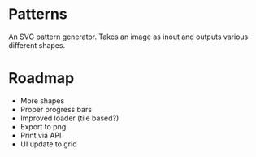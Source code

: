 # Patterns

An SVG pattern generator. Takes an image as inout and outputs various different shapes.

# Roadmap

* More shapes
* Proper progress bars
* Improved loader (tile based?)
* Export to png
* Print via API
* UI update to grid

